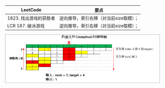 |LeetCode|要点|
|------------------------|------------------------|
|1823. 找出游戏的获胜者|逆向推导，索引右移（对当前size取模）；|
|LCR 187. 破冰游戏|逆向推导，索引右移（对当前size取模）；|

![示例图片](images/LCR187_01.png)
